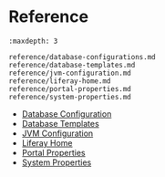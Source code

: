 # Reference

```{toctree}
:maxdepth: 3

reference/database-configurations.md
reference/database-templates.md
reference/jvm-configuration.md
reference/liferay-home.md
reference/portal-properties.md
reference/system-properties.md
```

* [Database Configuration](./reference/database-configurations.md)
* [Database Templates](./reference/database-templates.md)
* [JVM Configuration](./reference/jvm-configuration.md)
* [Liferay Home](./reference/liferay-home.md)
* [Portal Properties](./reference/portal-properties.md)
* [System Properties](./reference/system-properties.md)